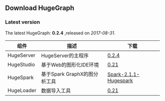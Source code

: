 ## Download HugeGraph


### Latest version


The latest HugeGraph: **0.2.4** ,released on *2017-08-31*.  

组件|描述|下载
-----|----|----
HugeServer|HugeServer的主程序|[0.2.4](http://yq01-sw-hdsserver16.yq01.baidu.com:8080/hadoop-web-proxy/yqns02/hugegraph/hugegraph-release-0.2.4-SNAPSHOT.tar.gz)
HugeStudio|基于Web的图形化IDE环境|[0.21](http://yq01-sw-hdsserver16.yq01.baidu.com:8080/hadoop-web-proxy/yqns01/hugegraph/hugestudio/studio-release.tar.bz2)
HugeSpark|基于Spark GraphX的图分析工具|[Spark-2.1.1-Hugespark](http://yq01-sw-hdsserver16.yq01.baidu.com:8080/hadoop-web-proxy/yqns01/hugegraph/hugespark/Spark-2.1.1-Hugespark.tar.gz)
HugeLoader|数据导入工具|[0.21](http://yq01-sw-hdsserver16.yq01.baidu.com:8080/hadoop-web-proxy/yqns01/hugegraph/latest/hugegraph-loader-latest-bin.tar.gz)

